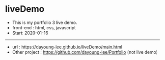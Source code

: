 # liveDemo
- This is my portfolio 3 live demo.
- front-end : html, css, javascript
- Start: 2020-01-16
---------
+ url : https://dayoung-lee.github.io/liveDemo/main.html
+ Other project : https://github.com/dayoung-lee/Portfolio (not live demo)
